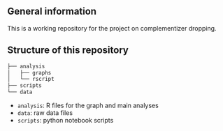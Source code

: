 ## General information

This is a working repository for the project on complementizer dropping.

## Structure of this repository
```bash
├── analysis
│   ├── graphs
│   └── rscript
├── scripts
└── data
```

- `analysis`: R files for the graph and main analyses
- `data`: raw data files
- `scripts`: python notebook scripts
